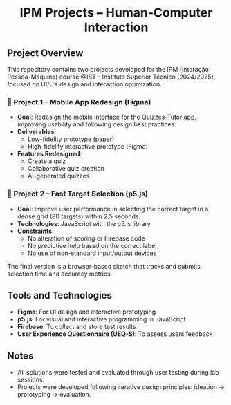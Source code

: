 <h1 align="center">IPM Projects – Human-Computer Interaction</h1>

## Project Overview

This repository contains two projects developed for the IPM (Interação Pessoa-Máquina) course @IST - Instituto Superior Técnico (2024/2025), focused on UI/UX design and interaction optimization.

### 📁 Project 1 – Mobile App Redesign (Figma)
- **Goal**: Redesign the mobile interface for the Quizzes-Tutor app, improving usability and following design best practices.
- **Deliverables**:
  - Low-fidelity prototype (paper)
  - High-fidelity interactive prototype (Figma)
- **Features Redesigned**:
  - Create a quiz
  - Collaborative quiz creation
  - AI-generated quizzes

### 📁 Project 2 – Fast Target Selection (p5.js)
- **Goal**: Improve user performance in selecting the correct target in a dense grid (80 targets) within 2.5 seconds.
- **Technologies**: JavaScript with the p5.js library
- **Constraints**:
  - No alteration of scoring or Firebase code
  - No predictive help based on the correct label
  - No use of non-standard input/output devices

The final version is a browser-based sketch that tracks and submits selection time and accuracy metrics.

## Tools and Technologies

- **Figma**: For UI design and interactive prototyping
- **p5.js**: For visual and interactive programming in JavaScript
- **Firebase**: To collect and store test results
- **User Experience Questionnaire (UEQ-S)**: To assess users feedback

## Notes

- All solutions were tested and evaluated through user testing during lab sessions.
- Projects were developed following iterative design principles: ideation → prototyping → evaluation.
